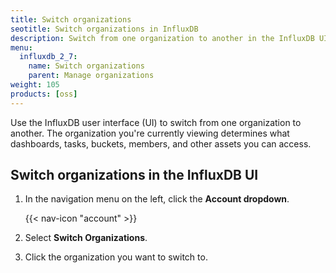 ```yaml
---
title: Switch organizations
seotitle: Switch organizations in InfluxDB
description: Switch from one organization to another in the InfluxDB UI
menu:
  influxdb_2_7:
    name: Switch organizations
    parent: Manage organizations
weight: 105
products: [oss]
---
```


Use the InfluxDB user interface (UI) to switch from one organization to another. The organization you're currently viewing determines what dashboards, tasks, buckets, members, and other assets you can access.

## Switch organizations in the InfluxDB UI

1. In the navigation menu on the left, click the **Account dropdown**.

    {{< nav-icon "account" >}}

2. Select **Switch Organizations**.
3. Click the organization you want to switch to.
